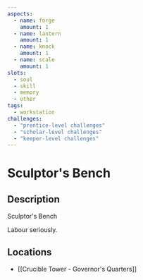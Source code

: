 ```yaml
---
aspects: 
  - name: forge
    amount: 1
  - name: lantern
    amount: 1
  - name: knock
    amount: 1
  - name: scale
    amount: 1
slots:
  - soul
  - skill
  - memory
  - other
tags:
  - workstation
challenges:
  - "prentice-level challenges"
  - "scholar-level challenges"
  - "keeper-level challenges"
---
```


# Sculptor's Bench

## Description
Sculptor's Bench

Labour seriously.
## Locations
- [[Crucible Tower - Governor's Quarters]]